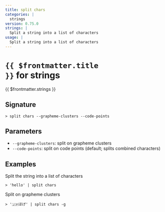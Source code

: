 ```yaml
---
title: split chars
categories: |
  strings
version: 0.75.0
strings: |
  Split a string into a list of characters
usage: |
  Split a string into a list of characters
---
```


# <code>{{ $frontmatter.title }}</code> for strings

<div class='command-title'>{{ $frontmatter.strings }}</div>

## Signature

```> split chars --grapheme-clusters --code-points```

## Parameters

 -  `--grapheme-clusters`: split on grapheme clusters
 -  `--code-points`: split on code points (default; splits combined characters)

## Examples

Split the string into a list of characters
```shell
> 'hello' | split chars
```

Split on grapheme clusters
```shell
> '🇯🇵ほげ' | split chars -g
```
